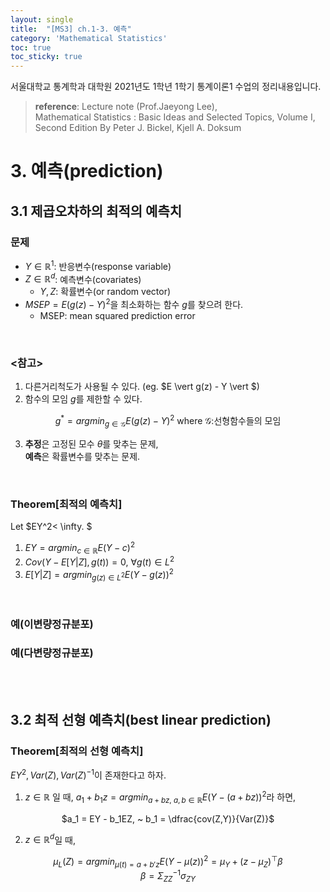 ```yaml
---
layout: single
title:  "[MS3] ch.1-3. 예측"
category: 'Mathematical Statistics'
toc: true
toc_sticky: true
---
```



서울대학교 통계학과 대학원 2021년도 1학년 1학기 통계이론1 수업의 정리내용입니다. <br/>
> **reference**: Lecture note (Prof.Jaeyong Lee),<br/> Mathematical Statistics : Basic Ideas and Selected Topics, Volume I, Second Edition By Peter J. Bickel, Kjell A. Doksum


# 3. 예측(prediction)

## 3.1 제곱오차하의 최적의 예측치

### 문제
* $Y \in \mathbb{R}^1$: 반응변수(response variable)
* $Z \in \mathbb{R}^d$: 예측변수(covariates)
   - $Y,Z$: 확률변수(or random vector)
* $MSEP = E(g(z)-Y)^2$을 최소화하는 함수 $g$를 찾으려 한다.
   - MSEP: mean squared prediction error

<br/>


### <참고>
1. 다른거리척도가 사용될 수 있다. (eg. $E \vert g(z) - Y \vert $)
2. 함수의 모임 $g$를 제한할 수 있다.

<center>

$g^* = argmin_{g\in \mathscr{G}}E(g(z)-Y)^2$ where $\mathscr{G}:$선형함수들의 모임

</center>


3. **추정**은 고정된 모수 $\theta$를 맞추는 문제,<br/> **예측**은 확률변수를 맞추는 문제.

<br/>

### $\textbf{Theorem[최적의 예측치]}$
Let $EY^2< \infty.  $
1. $EY = argmin_{c \in \mathbb{R}}E(Y-c)^2$
2. $Cov(Y-E[Y\vert Z], g(t))=0, ~\forall g(t) \in L^2$
3. $E[Y\vert Z] = argmin_{g(z) \in L^2}E(Y-g(z))^2$
<br/>

### 예(이변량정규분포)
### 예(다변량정규분포)

<br/><br/>

## 3.2 최적 선형 예측치(best linear prediction)
### $\textbf{Theorem[최적의 선형 예측치]}$
$EY^2, Var(Z), Var(Z)^{-1}$이 존재한다고 하자.
1. $z \in \mathbb{R}$ 일 때, $a_1 + b_1z = argmin_{a+bz, ~a,b\in\mathbb{R}} E(Y-(a+bz))^2$라 하면,<br/>

<center>

$a_1 = EY - b_1EZ, ~ b_1 = \dfrac{cov(Z,Y)}{Var(Z)}$

</center>

2. $z \in \mathbb{R}^d$일 때,


<center>

$\mu_L(Z) = argmin_{\mu(t)=a+b'z}E(Y-\mu(z))^2 = \mu_Y + (z-\mu_Z)^{\top}\beta$ <br/>
$\beta = \Sigma^{-1}_{ZZ} \sigma_{ZY}$

</center>



